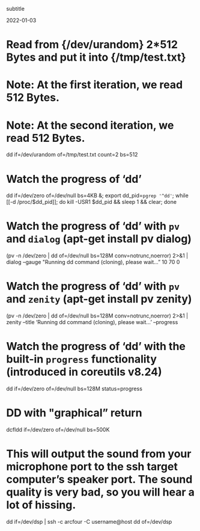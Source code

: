 subtitle

2022-01-03

Read from {/dev/urandom} 2\*512 Bytes and put it into {/tmp/test.txt}
=====================================================================

Note: At the first iteration, we read 512 Bytes.
================================================

Note: At the second iteration, we read 512 Bytes.
=================================================

dd if=/dev/urandom of=/tmp/test.txt count=2 bs=512

Watch the progress of ‘dd’
==========================

dd if=/dev/zero of=/dev/null bs=4KB &; export dd\_pid=`pgrep '^dd'`; while \[\[-d /proc/$dd\_pid\]\]; do kill -USR1 $dd\_pid && sleep 1 && clear; done

Watch the progress of ‘dd’ with `pv` and `dialog` (apt-get install pv dialog)
=============================================================================

(pv -n /dev/zero | dd of=/dev/null bs=128M conv=notrunc,noerror) 2&gt;&1 | dialog –gauge "Running dd command (cloning), please wait…” 10 70 0

Watch the progress of ‘dd’ with `pv` and `zenity` (apt-get install pv zenity)
=============================================================================

(pv -n /dev/zero | dd of=/dev/null bs=128M conv=notrunc,noerror) 2&gt;&1 | zenity –title ‘Running dd command (cloning), please wait…’ –progress

Watch the progress of ‘dd’ with the built-in `progress` functionality (introduced in coreutils v8.24)
=====================================================================================================

dd if=/dev/zero of=/dev/null bs=128M status=progress

DD with "graphical” return
==========================

dcfldd if=/dev/zero of=/dev/null bs=500K

This will output the sound from your microphone port to the ssh target computer’s speaker port. The sound quality is very bad, so you will hear a lot of hissing.
=================================================================================================================================================================

dd if=/dev/dsp | ssh -c arcfour -C username@host dd of=/dev/dsp
